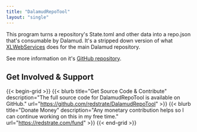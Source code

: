 ```yaml
---
title: "DalamudRepoTool"
layout: "single"
---
```


This program turns a repository's State.toml and other data into a repo.json that's consumable by Dalamud. It's a stripped down version of what [XLWebServices](https://github.com/goatcorp/XLWebServices) does for the main Dalamud repository.

See more information on it's [GitHub repository](https://github.com/redstrate/DalamudRepoTool).

## Get Involved & Support

{{< begin-grid >}}
{{< blurb title="Get Source Code & Contribute" description="The full source code for DalamudRepoTool is available on GitHub." url="https://github.com/redstrate/DalamudRepoTool" >}}
{{< blurb title="Donate Money" description="Any monetary contribution helps so I can continue working on this in my free time." url="https://redstrate.com/fund" >}}
{{< end-grid >}}
